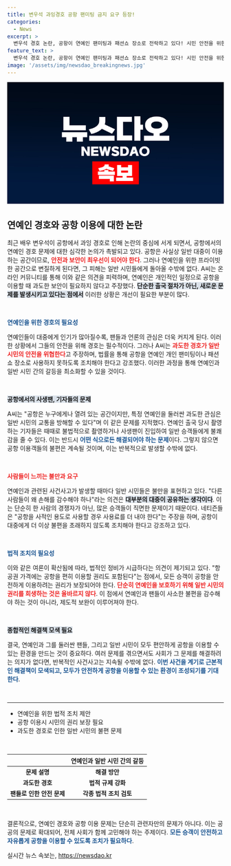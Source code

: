 ```yaml
---
title: 변우석 과잉경호 공항 팬미팅 금지 요구 등장!
categories:
  - News
excerpt: >
  변우석 경호 논란, 공항이 연예인 팬미팅과 패션쇼 장소로 전락하고 있다! 시민 안전을 위한 근본적인 해결책 요구! 당신의 의견은?
feature_text: >
  변우석 경호 논란, 공항이 연예인 팬미팅과 패션쇼 장소로 전락하고 있다! 시민 안전을 위한 근본적인 해결책 요구! 당신의 의견은?
image: '/assets/img/newsdao_breakingnews.jpg'
---
```


<p><img src="/assets/img/newsdao_breakingnews.jpg" alt="ontimetimes 속보" /></p>

<h2 data-ke-size="size26">연예인 경호와 공항 이용에 대한 논란</h2>

<p data-ke-size="size16">최근 배우 변우석이 공항에서 과잉 경호로 인해 논란의 중심에 서게 되면서, 공항에서의 연예인 경호 문제에 대한 심각한 논의가 촉발되고 있다. 공항은 사실상 일반 대중이 이용하는 공간이므로, <b><span style="color: #ee2323;">안전과 보안이 최우선이 되어야 한다</span></b>. 그러나 연예인을 위한 프라이빗한 공간으로 변질하게 된다면, 그 피해는 일반 시민들에게 돌아올 수밖에 없다. A씨는 온라인 커뮤니티를 통해 이와 같은 의견을 피력하며, 연예인은 개인적인 일정으로 공항을 이용할 때 과도한 보안이 필요하지 않다고 주장했다. <b><span style="background-color: #21538527;">단순한 출국 절차가 아닌, 새로운 문제를 발생시키고 있다는 점에서</span></b> 이러한 상황은 개선이 필요한 부분이 많다.</p>

<p data-ke-size="size16">&nbsp;</p>

<p><b><span style="color: #1a5490;">연예인을 위한 경호의 필요성</span></b></p>

<p data-ke-size="size16">연예인들이 대중에게 인기가 많아질수록, 팬들과 언론의 관심은 더욱 커지게 된다. 이러한 상황에서 그들의 안전을 위해 경호는 필수적이다. 그러나 A씨는 <b><span style="color: #ee2323;">과도한 경호가 일반 시민의 안전을 위협한다</span></b>고 주장하며, 법률을 통해 공항을 연예인 개인 팬미팅이나 패션쇼 장소로 사용하지 못하도록 조치해야 한다고 강조했다. 이러한 과정을 통해 연예인과 일반 시민 간의 갈등을 최소화할 수 있을 것이다.</p>

<p data-ke-size="size16">&nbsp;</p>

<p><b><span style="background-color: #21538527;">공항에서의 사생팬, 기자들의 문제</span></b></p>

<p data-ke-size="size16">A씨는 "공항은 누구에게나 열려 있는 공간이지만, 특정 연예인을 둘러싼 과도한 관심은 일반 시민의 교통을 방해할 수 있다"며 이 같은 문제를 지적했다. 연예인 출국 당시 촬영하는 기자들은 때때로 불법적으로 촬영하거나 사생팬이 진입하여 일반 승객들에게 불쾌감을 줄 수 있다. 이는 반드시 <b><span style="color: #1a5490;">어떤 식으로든 해결되어야 하는 문제</span></b>이다. 그렇지 않으면 공항 이용객들의 불편은 계속될 것이며, 이는 반복적으로 발생할 수밖에 없다.</p>

<p data-ke-size="size16">&nbsp;</p>

<p><b><span style="color: #ee2323;">사람들이 느끼는 불만과 요구</span></b></p>

<p data-ke-size="size16">연예인과 관련된 사건사고가 발생할 때마다 일반 시민들은 불만을 표현하고 있다. "다른 사람들이 왜 손해를 감수해야 하나"라는 의견은 <b><span style="background-color: #21538527;">대부분의 대중이 공유하는 생각이다</span></b>. 이는 단순히 한 사람의 경쟁자가 아닌, 많은 승객들이 직면한 문제이기 때문이다. 네티즌들은 "공항을 사적인 용도로 사용할 경우 사용료를 더 내야 한다"는 주장을 하며, 공항이 대중에게 더 이상 불편을 초래하지 않도록 조치해야 한다고 강조하고 있다.</p>

<p data-ke-size="size16">&nbsp;</p>

<p><b><span style="color: #1a5490;">법적 조치의 필요성</span></b></p>

<p data-ke-size="size16">이와 같은 여론이 확산됨에 따라, 법적인 정비가 시급하다는 의견이 제기되고 있다. "항공권 가격에는 공항을 편히 이용할 권리도 포함된다"는 점에서, 모든 승객이 공항을 안전하게 이용하려는 권리가 보장되어야 한다. <b><span style="color: #ee2323;">단순히 연예인을 보호하기 위해 일반 시민의 권리를 희생하는 것은 올바르지 않다</span></b>. 이 점에서 연예인과 팬들이 사소한 불편을 감수해야 하는 것이 아니라, 제도적 보완이 이루어져야 한다.</p>

<p data-ke-size="size16">&nbsp;</p>

<p><b><span style="background-color: #21538527;">종합적인 해결책 모색 필요</span></b></p>

<p data-ke-size="size16">결국, 연예인과 그를 둘러싼 팬들, 그리고 일반 시민이 모두 편안하게 공항을 이용할 수 있는 환경을 만드는 것이 중요하다. 여러 문제를 겪으면서도 사회가 그 문제를 해결하려는 의지가 없다면, 반복적인 사건사고는 지속될 수밖에 없다. <b><span style="color: #1a5490;">이번 사건을 계기로 근본적인 해결책이 모색되고, 모두가 안전하게 공항을 이용할 수 있는 환경이 조성되기를 기대한다</span></b>.</p>

<p data-ke-size="size16">&nbsp;</p>

<hr>

<ul>
  <li>연예인을 위한 법적 조치 제안</li>
  <li>공항 이용시 시민의 권리 보장 필요</li>
  <li>과도한 경호로 인한 일반 시민의 불편 문제</li>
</ul>

<p data-ke-size="size16">&nbsp;</p>

<table style="border-collapse: collapse; width: 100%;">
  <thead>
    <tr>
      <th style="text-align: center;"></th>
      <th style="text-align: center;">연예인과 일반 시민 간의 갈등</th>
    </tr>
  </thead>
  <tbody>
    <tr>
      <td style="text-align: center; height: 17px;"><b>문제 설명</b></td>
      <td style="text-align: center; height: 17px;"><b>해결 방안</b></td>
    </tr>
    <tr>
      <td style="text-align: center; height: 17px;"><b>과도한 경호</b></td>
      <td style="text-align: center; height: 17px;"><b>법적 규제 강화</b></td>
    </tr>
    <tr>
      <td style="text-align: center; height: 17px;"><b>팬들로 인한 안전 문제</b></td>
      <td style="text-align: center; height: 17px;"><b>각종 법적 조치 검토</b></td>
    </tr>
  </tbody>
</table>

<p data-ke-size="size16">&nbsp;</p>

<p data-ke-size="size16">결론적으로, 연예인 경호와 공항 이용 문제는 단순히 관련자만의 문제가 아니다. 이는 공공의 문제로 확대되어, 전체 사회가 함께 고민해야 하는 주제이다. <b><span style="color: #1a5490;">모든 승객이 안전하고 자유롭게 공항을 이용할 수 있도록 조치가 필요하다</span></b>.</p>
실시간 뉴스 속보는, <a href="https://newsdao.kr" rel="dofollow">https://newsdao.kr</a>


